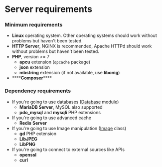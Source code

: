# Server requirements

### Minimum requirements

* **Linux** operating system. Other operating systems should work without problems but haven't been tested.
* **HTTP Server**, NGINX is recommended, Apache HTTPd should work without problems but haven't been tested.
* **PHP**, version &gt;= 7
  * **apcu** extension \(`opcache` package\)
  * **json** extension
  * **mbstring** extension \(if not available, use **libonig**\)
* \*\*\*\*[**Composer**](https://getcomposer.org/)\*\*\*\*

### Dependency requirements

* If you're going to use databases \([Database](../reference/core-modules/database.md) module\)
  * **MariaDB Server**, MySQL also supported
  * **pdo\_mysql** and **mysqli** PHP extensions
* If you're going to use advanced cache
  * **Redis** **Server**
* If you're going to use Image manipulation \([Image](../reference/core-classes/image.md) class\)
  * **gd** PHP extension
  * **LibJPEG**
  * **LibPNG**
* If you're going to connect to external sources like APIs
  * **openssl**
  * **curl**



